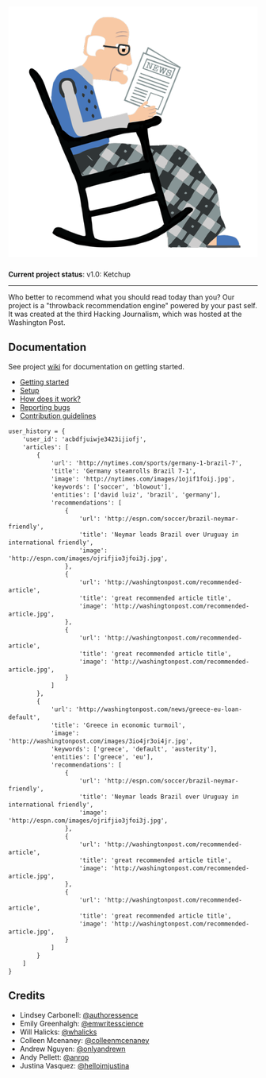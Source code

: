 # ![OldNews Logo](https://raw.githubusercontent.com/anrope/oldnews/master/resources/OldNews_OldMan_600px.png)


**Current project status**: v1.0: Ketchup

---

Who better to recommend what you should read today than you? Our project is a "throwback recommendation engine" powered by your past self. It was created at the third Hacking Journalism, which was hosted at the Washington Post.

## Documentation
See project [wiki](http://www.placecage.com/) for documentation on getting started.

- [Getting started](http://www.placecage.com/)
- [Setup](http://www.placecage.com/)
- [How does it work?](http://www.placecage.com/)
- [Reporting bugs](http://www.placecage.com/)
- [Contribution guidelines](http://www.placecage.com/)


```
user_history = {
    'user_id': 'acbdfjuiwje3423ijiofj',
    'articles': [
        {
            'url': 'http://nytimes.com/sports/germany-1-brazil-7',
            'title': 'Germany steamrolls Brazil 7-1',
            'image': 'http://nytimes.com/images/1ojif1foij.jpg',
            'keywords': ['soccer', 'blowout'],
            'entities': ['david luiz', 'brazil', 'germany'],
            'recommendations': [
                {
                    'url': 'http://espn.com/soccer/brazil-neymar-friendly',
                    'title': 'Neymar leads Brazil over Uruguay in international friendly',
                    'image': 'http://espn.com/images/ojrifjio3jfoi3j.jpg',
                },
                {
                    'url': 'http://washingtonpost.com/recommended-article',
                    'title': 'great recommended article title',
                    'image': 'http://washingtonpost.com/recommended-article.jpg',
                },
                {
                    'url': 'http://washingtonpost.com/recommended-article',
                    'title': 'great recommended article title',
                    'image': 'http://washingtonpost.com/recommended-article.jpg',
                }
            ]
        },
        {
            'url': 'http://washingtonpost.com/news/greece-eu-loan-default',
            'title': 'Greece in economic turmoil',
            'image': 'http://washingtonpost.com/images/3io4jr3oi4jr.jpg',
            'keywords': ['greece', 'default', 'austerity'],
            'entities': ['greece', 'eu'],
            'recommendations': [
                {
                    'url': 'http://espn.com/soccer/brazil-neymar-friendly',
                    'title': 'Neymar leads Brazil over Uruguay in international friendly',
                    'image': 'http://espn.com/images/ojrifjio3jfoi3j.jpg',
                },
                {
                    'url': 'http://washingtonpost.com/recommended-article',
                    'title': 'great recommended article title',
                    'image': 'http://washingtonpost.com/recommended-article.jpg',
                },
                {
                    'url': 'http://washingtonpost.com/recommended-article',
                    'title': 'great recommended article title',
                    'image': 'http://washingtonpost.com/recommended-article.jpg',
                }
            ]
        }
    ]
}
```

## Credits

- Lindsey Carbonell: <a href="https://twitter.com/authoressence">@authoressence</a>
- Emily Greenhalgh: <a href="https://twitter.com/emwritesscience">@emwritesscience</a>
- Will Halicks: <a href="https://twitter.com/whalicks">@whalicks</a>
- Colleen Mcenaney: <a href="https://twitter.com/colleenmcenaney">@colleenmcenaney</a>
- Andrew Nguyen: <a href="https://twitter.com/onlyandrewn">@onlyandrewn</a>
- Andy Pellett: <a href="https://twitter.com/anrop">@anrop</a>
- Justina Vasquez: <a href="https://twitter.com/helloimjustina">@helloimjustina</a>

